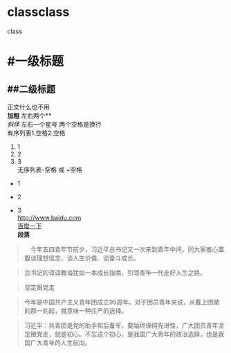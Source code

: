 # classclass
class
# #一级标题
## ##二级标题
正文什么也不用  
**加粗** 左右两个**  
*斜体* 左右一个星号  两个空格是换行  
有序列表1.空格2.空格
1. 1
2. 2
3. 3  
无序列表-空格 或 +空格  
- 1
+ 2
- 3  
<http://www.baidu.com>  
[百度一下](http://www.baidu.com)  
**段落**   
>&ensp;&ensp;今年五四青年节前夕，习近平总书记又一次来到青年中间，同大家推心置腹谈理想信念、谈人生价值、谈奋斗成长。

>总书记的谆谆教诲犹如一本成长指南，引领青年一代走好人生之路。

>坚定跟党走

>今年是中国共产主义青年团成立95周年。对于团员青年来说，从戴上团徽的那一刻起，就意味一种庄严的选择。

>习近平：共青团是党的助手和后备军，要始终保持先进性，广大团员青年坚定跟党走，就是初心。不忘这个初心，是我国广大青年的政治选择，也是我国广大青年的人生航向。

